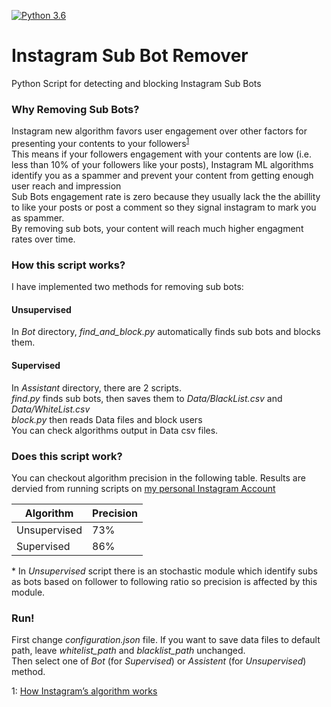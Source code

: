 [![Python 3.6](https://img.shields.io/badge/python-3.6-blue.svg)](https://www.python.org/downloads/release/python-360/)

# Instagram Sub Bot Remover
Python Script for detecting and blocking Instagram Sub Bots



### Why Removing Sub Bots?

Instagram new algorithm favors user engagement over other factors for presenting your contents to your followers<sup>[1](#insta-new-alg)</sup><br/>This means if your followers engagement with your contents are low (i.e. less than 10% of your followers like your posts), Instagram ML algorithms identify you as a spammer and prevent your content from getting enough user reach and impression<br/>
Sub Bots engagement rate is zero because they usually lack the the abillity to like your posts or post a comment so they signal instagram to mark you as spammer.<br/>
By removing sub bots, your content will reach much higher engagment rates over time.<br/>

### How this script works?

I have implemented two methods for removing sub bots:
#### Unsupervised
In *Bot* directory, *find_and_block.py* automatically finds sub bots and blocks them.

#### Supervised
In *Assistant* directory, there are 2 scripts.<br/>
*find.py* finds sub bots, then saves them to *Data/BlackList.csv* and *Data/WhiteList.csv*
<br/>*block.py* then reads Data files and block users<br/>You can check algorithms output in Data csv files.<br/>

### Does this script work?

You can checkout algorithm precision in the following table. Results are dervied from running scripts on [my personal Instagram Account](https://instagram.com/soheyl_daliraan)

Algorithm | Precision
------------ | -------------
Unsupervised | 73%
Supervised | 86%

\* In *Unsupervised* script there is an stochastic module which identify subs as bots based on follower to following ratio so precision is affected by this module.


### Run!

First change *configuration.json* file. If you want to save data files to default path, leave *whitelist_path* and *blacklist_path* unchanged.<br/>
Then select one of *Bot* (for *Supervised*) or *Assistent* (for *Unsupervised*) method.

<a name="insta-new-alg">1</a>: [How Instagram’s algorithm works](https://techcrunch.com/2018/06/01/how-instagram-feed-works/)